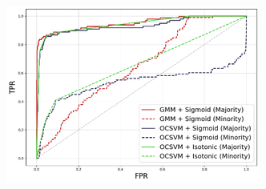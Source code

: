 ![ROC Curve](https://raw.githubusercontent.com/robuno/drug_fraud_detection/refs/heads/main/roc2.png)
